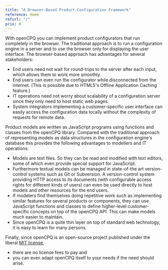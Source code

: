 ```yaml
---
title: "A Browser-Based Product-Configuration Framework"
reference: Home
refurl: "/"
prio: 0
---
```


With openCPQ you can implement product configurators that run completely
in the browser.  The traditional approach is to run a configuration
engine in a server and to use the browser only for displaying the user
interface.  The browser-based approach has advantages for several
stakeholders:

- End users need not wait for round-trips to the server after each
  input, which allows them to work more smoothly.
- End users can even run the configurator while disconnected from the
  internet.  (This is possible due to HTML5's Offline Application
  Caching feature.)
- IT operations need not worry about scalability of a configuration
  server since they only need to host static web pages.
- System integrators implementing a customer-specific user interface can
  easily access the configuration data locally without the complexity of
  requests for remote data.

Product models are written as JavaScript programs using functions and
classes from the openCPQ library.  Compared with the traditional
approach of representing models as data structures in the configuration
engine's database this provides the following advantages to modellers
and IT operations:

- Models are text files.  So they can be read and modified with text
  editors, some of which even provide special support for JavaScript.
- Furthermore textual models can be managed in state-of-the art
  version-control systems such as Git or Subversion.  A version-control
  system providing HTTP access to its documents (with configurable
  access rights for different kinds of users) can even be used directly
  to host models and other resources for the end users.
- If modelers find themselves doing repetitive work such as implementing
  similar features for several products or components, they can use
  JavaScript functions and classes to define higher-level
  customer-specific concepts on top of the openCPQ API.  This can make
  models much easier to maintain.
- Since openCPQ is a quite thin layer on top of standard web technology,
  it is easy to learn for many persons.

Finally, since openCPQ is an open-source project published under the
liberal
[MIT license](https://raw.githubusercontent.com/openCPQ/openCPQ/master/LICENSE),

- there are no license fees to pay and
- you can even adapt openCPQ itself to your needs if the need should
  arise.

<!-- TODO
- mention reactjs
- link to demo (once we have a public one) and example code
-->
